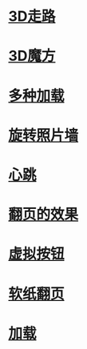# [3D走路](https://edward7503.github.io/DEMO/CSS3_Transform_demo/3D走路.html)
# [3D魔方](https://edward7503.github.io/DEMO/CSS3_Transform_demo/3D魔方.html)
# [多种加载](https://edward7503.github.io/DEMO/CSS3_Transform_demo/多种加载.html)
# [旋转照片墙](https://edward7503.github.io/DEMO/CSS3_Transform_demo/旋转照片墙.html)
# [心跳](https://edward7503.github.io/DEMO/CSS3_Transform_demo/心跳.html)
# [翻页的效果](https://edward7503.github.io/DEMO/CSS3_Transform_demo/翻页的效果.html)
# [虚拟按钮](https://edward7503.github.io/DEMO/CSS3_Transform_demo/虚拟按钮.html)
# [软纸翻页](https://edward7503.github.io/DEMO/CSS3_Transform_demo/page_fliper/index.html)
# [加载](https://edward7503.github.io/DEMO/CSS3_Transform_demo/加载.html)
